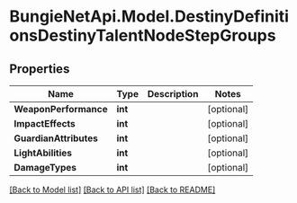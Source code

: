 
# BungieNetApi.Model.DestinyDefinitionsDestinyTalentNodeStepGroups

## Properties

Name | Type | Description | Notes
------------ | ------------- | ------------- | -------------
**WeaponPerformance** | **int** |  | [optional] 
**ImpactEffects** | **int** |  | [optional] 
**GuardianAttributes** | **int** |  | [optional] 
**LightAbilities** | **int** |  | [optional] 
**DamageTypes** | **int** |  | [optional] 

[[Back to Model list]](../README.md#documentation-for-models)
[[Back to API list]](../README.md#documentation-for-api-endpoints)
[[Back to README]](../README.md)

